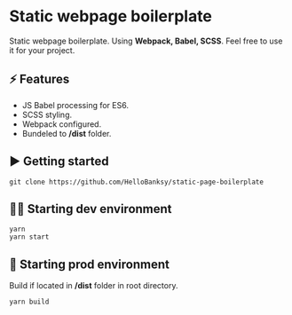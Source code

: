 # Static webpage boilerplate
Static webpage boilerplate. Using <b>Webpack, Babel, SCSS</b>.
Feel free to use it for your project.

## ⚡ Features
* JS Babel processing for ES6.
* SCSS styling.
* Webpack configured.
* Bundeled to <b>/dist</b> folder.

## ▶️ Getting started
```
git clone https://github.com/HelloBanksy/static-page-boilerplate
```

## 👨‍💻 Starting dev environment
```
yarn
yarn start
```

## 🚀 Starting prod environment
Build if located in <b>/dist</b> folder in root directory.
```
yarn build
```
